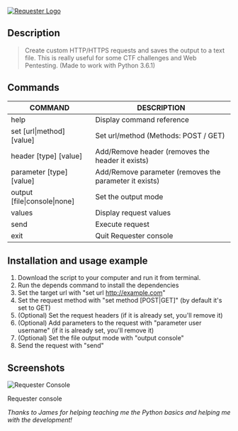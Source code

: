 [![Requester Logo](https://deantonious.es/wp-content/uploads/2017/04/requester_logo_1.jpg)](https://github.com/deantonious/Requester)

## Description

> Create custom HTTP/HTTPS requests and saves the output to a text file. This is really useful for some CTF challenges and Web Pentesting. (Made to work with Python 3.6.1)

## Commands

COMMAND                   | DESCRIPTION
--------------------------| -------------
help                      |  Display command reference
set \[url\|method\] \[value\]  |  Set url/method (Methods: POST / GET)
header \[type\] \[value\]     |  Add/Remove header (removes the header it exists)
parameter \[type\] \[value\]  |  Add/Remove parameter (removes the parameter it exists)
output \[file\|console\|none]   |  Set the output mode
values                    |  Display request values
send                      |  Execute request
exit                      |  Quit Requester console

## Installation and usage example

1. Download the script to your computer and run it from terminal. 
2. Run the depends command to install the dependencies
3. Set the target url with "set url http://example.com"
4. Set the request method with "set method [POST|GET]" (by default it's set to GET)
5. (Optional) Set the request headers (if it is already set, you'll remove it)
6. (Optional) Add parameters to the request with "parameter user username" (if it is already set, you'll remove it)
7. (Optional) Set the file output mode with "output console"
8. Send the request with "send"

## Screenshots

![Requester Console](https://deantonious.es/wp-content/uploads/2017/04/requester_console-1.png)

Requester console 

*Thanks to James for helping teaching me the Python basics and helping me with the development!*
